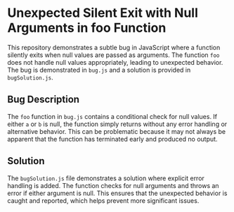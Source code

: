 # Unexpected Silent Exit with Null Arguments in foo Function

This repository demonstrates a subtle bug in JavaScript where a function silently exits when null values are passed as arguments. The function `foo` does not handle null values appropriately, leading to unexpected behavior. The bug is demonstrated in `bug.js` and a solution is provided in `bugSolution.js`.

## Bug Description
The `foo` function in `bug.js` contains a conditional check for null values. If either `a` or `b` is null, the function simply returns without any error handling or alternative behavior. This can be problematic because it may not always be apparent that the function has terminated early and produced no output.

## Solution
The `bugSolution.js` file demonstrates a solution where explicit error handling is added.  The function checks for null arguments and throws an error if either argument is null. This ensures that the unexpected behavior is caught and reported, which helps prevent more significant issues.
